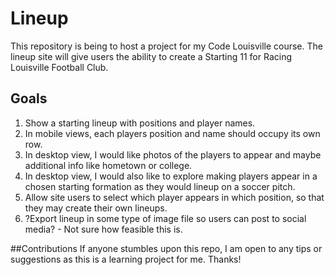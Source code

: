 # Lineup
This repository is being to host a project for my Code Louisville course.
The lineup site will give users the ability to create a Starting 11 for Racing Louisville Football Club.

## Goals
1. Show a starting lineup with positions and player names.
2. In mobile views, each players position and name should occupy its own row.
3. In desktop view, I would like photos of the players to appear and maybe additional info like hometown or college.
4. In desktop view, I would also like to explore making players appear in a chosen starting formation as they would lineup on a soccer pitch.
5. Allow site users to select which player appears in which position, so that they may create their own lineups. 
6. ?Export lineup in some type of image file so users can post to social media? - Not sure how feasible this is.

##Contributions
If anyone stumbles upon this repo, I am open to any tips or suggestions as this is a learning project for me. Thanks!
